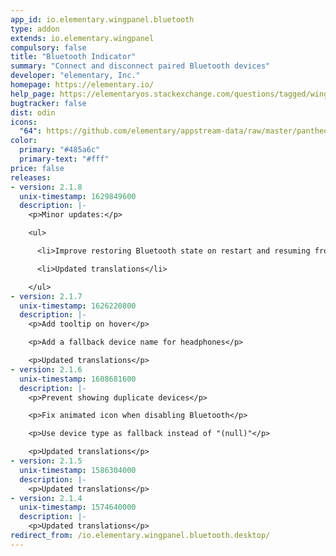 ```yaml
---
app_id: io.elementary.wingpanel.bluetooth
type: addon
extends: io.elementary.wingpanel
compulsory: false
title: "Bluetooth Indicator"
summary: "Connect and disconnect paired Bluetooth devices"
developer: "elementary, Inc."
homepage: https://elementary.io/
help_page: https://elementaryos.stackexchange.com/questions/tagged/wingpanel
bugtracker: false
dist: odin
icons:
  "64": https://github.com/elementary/appstream-data/raw/master/pantheon-data/main/icons/64x64/wingpanel-indicator-bluetooth_preferences-bluetooth.png
color:
  primary: "#485a6c"
  primary-text: "#fff"
price: false
releases:
- version: 2.1.8
  unix-timestamp: 1629849600
  description: |-
    <p>Minor updates:</p>

    <ul>

      <li>Improve restoring Bluetooth state on restart and resuming from suspend</li>

      <li>Updated translations</li>

    </ul>
- version: 2.1.7
  unix-timestamp: 1626220800
  description: |-
    <p>Add tooltip on hover</p>

    <p>Add a fallback device name for headphones</p>

    <p>Updated translations</p>
- version: 2.1.6
  unix-timestamp: 1608681600
  description: |-
    <p>Prevent showing duplicate devices</p>

    <p>Fix animated icon when disabling Bluetooth</p>

    <p>Use device type as fallback instead of "(null)"</p>

    <p>Updated translations</p>
- version: 2.1.5
  unix-timestamp: 1586304000
  description: |-
    <p>Updated translations</p>
- version: 2.1.4
  unix-timestamp: 1574640000
  description: |-
    <p>Updated translations</p>
redirect_from: /io.elementary.wingpanel.bluetooth.desktop/
---
```


